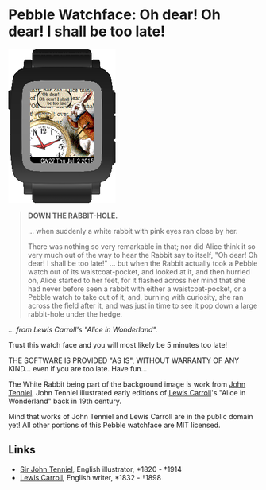 Pebble Watchface: Oh dear! Oh dear! I shall be too late!
========================================================

![Watchface on Basalt SDK](pebble_oh_dear/res/oh_dear_watch_screenshot_1.png)

<blockquote><p><b>DOWN THE RABBIT-HOLE.</b>
</p><p>
... when suddenly a white rabbit with pink eyes ran close by her.
</p><p>
There was nothing so very remarkable in that; nor did Alice think
it so very much out of the way to hear the Rabbit say to itself,
"Oh dear! Oh dear! I shall be too late!" ... but when the Rabbit
actually took a Pebble watch out of its waistcoat-pocket, and
looked at it, and then hurried on, Alice started to her feet,
for it flashed across her mind that she had never before seen a
rabbit with either a waistcoat-pocket, or a Pebble watch to take
out of it, and, burning with curiosity, she ran across the field
after it, and was just in time to see it pop down a large
rabbit-hole under the hedge.</p></blockquote>

_... from Lewis Carroll's "Alice in Wonderland"._

Trust this watch face and you will most likely be 5 minutes too late!

THE SOFTWARE IS PROVIDED "AS IS", WITHOUT WARRANTY OF ANY KIND...
even if you are too late. Have fun...

The White Rabbit being part of the background image is work from
[John Tenniel](https://en.wikipedia.org/wiki/John_Tenniel).
John Tenniel illustrated early editions of
[Lewis Carroll](https://en.wikipedia.org/wiki/Lewis_Carroll)'s "Alice
in Wonderland" back in 19th century.

Mind that works of John Tenniel and Lewis Carroll are in the public domain yet!
All other portions of this Pebble watchface are MIT licensed.

Links
-----

* [Sir John Tenniel](https://en.wikipedia.org/wiki/John_Tenniel), English illustrator,  *1820 - &#8224;1914
* [Lewis Carroll](https://en.wikipedia.org/wiki/Lewis_Carroll), English writer, *1832 - &#8224;1898
